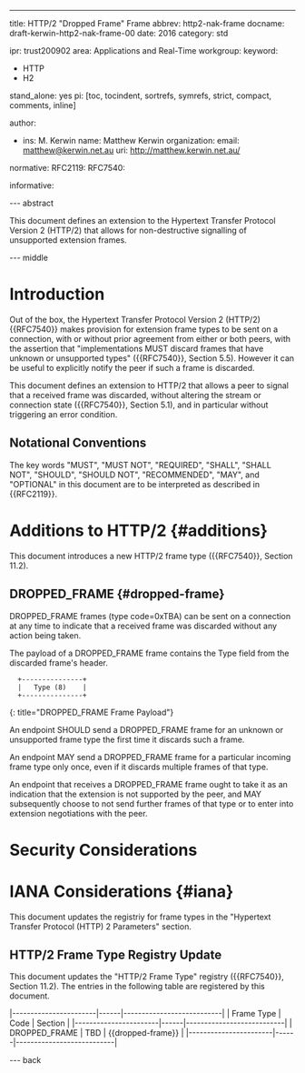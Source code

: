 ---
title: HTTP/2 "Dropped Frame" Frame
abbrev: http2-nak-frame
docname: draft-kerwin-http2-nak-frame-00
date: 2016
category: std

ipr: trust200902
area: Applications and Real-Time
workgroup: 
keyword:
 - HTTP
 - H2

stand_alone: yes
pi: [toc, tocindent, sortrefs, symrefs, strict, compact, comments, inline]

author:
 - ins: M. Kerwin
   name: Matthew Kerwin
   organization: 
   email: matthew@kerwin.net.au
   uri: http://matthew.kerwin.net.au/

normative:
  RFC2119:
  RFC7540:

informative:


--- abstract

This document defines an extension to the Hypertext Transfer Protocol Version 2 (HTTP/2) that
allows for non-destructive signalling of unsupported extension frames.

--- middle

# Introduction

Out of the box, the Hypertext Transfer Protocol Version 2 (HTTP/2) {{RFC7540}} makes provision for
extension frame types to be sent on a connection, with or without prior agreement from either or
both peers, with the assertion that "implementations MUST discard frames that have unknown or
unsupported types" ({{RFC7540}}, Section 5.5).  However it can be useful to explicitly notify the
peer if such a frame is discarded.

This document defines an extension to HTTP/2 that allows a peer to signal that a received frame
was discarded, without altering the stream or connection state ({{RFC7540}}, Section 5.1), and in
particular without triggering an error condition.


## Notational Conventions

The key words "MUST", "MUST NOT", "REQUIRED", "SHALL", "SHALL NOT",
"SHOULD", "SHOULD NOT", "RECOMMENDED", "MAY", and "OPTIONAL" in this
document are to be interpreted as described in {{RFC2119}}.

# Additions to HTTP/2 {#additions}

This document introduces a new HTTP/2 frame type ({{RFC7540}}, Section 11.2).


## DROPPED\_FRAME {#dropped-frame}

DROPPED\_FRAME frames (type code=0xTBA) can be sent on a connection at any time <!-- FIXME --> to
indicate that a received frame was discarded without any action being taken.

The payload of a DROPPED\_FRAME frame contains the Type field from the discarded frame's header.

~~~~~~~~~~
  +---------------+
  |   Type (8)    |
  +---------------+
~~~~~~~~~~
{: title="DROPPED_FRAME Frame Payload"}

An endpoint SHOULD send a DROPPED\_FRAME frame for an unknown or unsupported frame type the first
time it discards such a frame.

An endpoint MAY send a DROPPED\_FRAME frame for a particular incoming frame type only once, even
if it discards multiple frames of that type.

An endpoint that receives a DROPPED\_FRAME frame ought to take it as an indication that the
extension is not supported by the peer, and MAY subsequently choose to not send further frames of
that type or to enter into extension negotiations with the peer.

<!--

TODO:

 * warn MUXers about forwarding/coalescing extensions
 * mention the error detection capability

-->

# Security Considerations

<!-- TODO -->

# IANA Considerations  {#iana}

This document updates the registriy for frame types in the "Hypertext Transfer Protocol (HTTP) 2
Parameters" section.


## HTTP/2 Frame Type Registry Update

This document updates the "HTTP/2 Frame Type" registry ({{RFC7540}}, Section 11.2).  The entries
in the following table are registered by this document.

 |-----------------------|------|---------------------------|
 | Frame Type            | Code | Section                   |
 |-----------------------|------|---------------------------|
 | DROPPED\_FRAME        | TBD  | {{dropped-frame}}         |
 |-----------------------|------|---------------------------|


--- back
